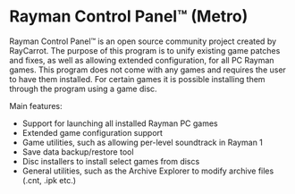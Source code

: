 # Rayman Control Panel™ (Metro)
Rayman Control Panel™ is an open source community project created by RayCarrot.
The purpose of this program is to unify existing game patches and fixes, as well as allowing extended configuration, for all PC Rayman games.
This program does not come with any games and requires the user to have them installed.
For certain games it is possible installing them through the program using a game disc.

Main features:
* Support for launching all installed Rayman PC games
* Extended game configuration support
* Game utilities, such as allowing per-level soundtrack in Rayman 1
* Save data backup/restore tool
* Disc installers to install select games from discs
* General utilities, such as the Archive Explorer to modify archive files (.cnt, .ipk etc.)
